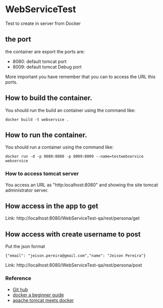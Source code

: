 # WebServiceTest
Test to create in server from Docker

## the port
the container are export the ports are:

* 8080: default tomcat port
* 8009: default tomcat Debug port

More important you have remember that you can to access the URL this ports.

## How to build the container.

You should run the build an container using the command like:
```
docker build -t webservice .
```

## How to run the container.
You should run a container using the command like:
```
docker run -d -p 8080:8080 -p 8009:8009 --name=testwebservice webservice
```

### How to access tomcat server
You access an URL as "http:localhost:8080" and showing the site tomcat administrator server.

## How access in the app to get
Link: http://localhost:8080/WebServiceTest-qa/rest/persona/get

## How access with create username to post
Put the json format
```
{"email": "jeison.pereira@gmail.com","name": "Jeison Pereira"}
```
Link: http://localhost:8080/WebServiceTest-qa/rest/persona/post

### Reference
* [Git hub](https://github.com/cmoro-deusto/docker-tomcat8)
* [docker a beginner guide](https://www.pluralsight.com/guides/devops/docker-a-beginner-guide)
* [apache tomcat meets docker](https://jaxenter.de/apache-tomcat-meets-docker-webanwendungen-als-docker-images-herstellen-23213)

